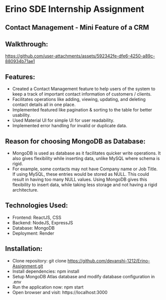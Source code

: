 # Erino SDE Internship Assignment
## Contact Management - Mini Feature of a CRM

## Walkthrough:
https://github.com/user-attachments/assets/592342fe-dfe6-4250-a89c-880934b71ae1

## Features:
- Created a Contact Management feature to help users of the system to keep a track of important contact information of customers / clients.
- Facilitates operations like adding, viewing, updating, and deleting contact details all in one place.
- Implemented featured like pagination & sorting to the table for better usability.
- Used Material UI for simple UI for user readability.
- Implemented error handling for invalid or duplicate data.

## Reason for choosing MongoDB as Database:
- MongoDB is used as database as it facilitates quicker write operations. It also gives flexibility while inserting data, unlike MySQL where schema is rigid.
- For example, some contacts may not have Company name or Job Title. If using MySQL, these entries would be stored as NULL. This could result in having too many NULL values. Using MongoDB gives this flexibility to insert data, while taking less storage and not having a rigid architecture.


## Technologies Used:
- Frontend: ReactJS, CSS
- Backend: NodeJS, ExpressJS
- Database: MongoDB
- Deployment: Render

## Installation:
- Clone repository:
  git clone https://github.com/devanshi-1212/Erino-Assignment.git
- Install dependencies:
  npm install
- Setup MongoDB Atlas database and modify database configuration in .env
- Run the application now:
  npm start
- Open browser and visit:
  https://localhost:3000
